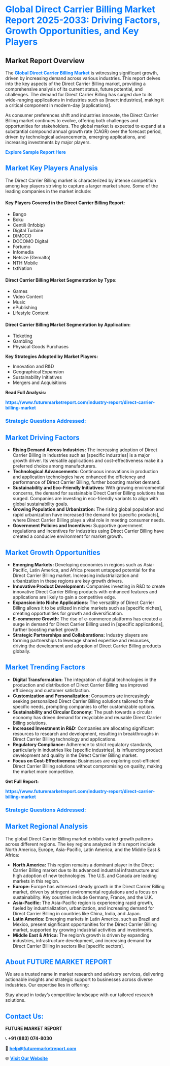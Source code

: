 <h1 style="color: #007BFF;">Global Direct Carrier Billing Market Report 2025-2033: Driving Factors, Growth Opportunities, and Key Players</h1>

<section id="overview">
<h2>Market Report Overview</h2>
<p>The <a href="https://www.futuremarketreport.com/industry-report/direct-carrier-billing-market" style="color: #007BFF; text-decoration: none;"><strong>Global Direct Carrier Billing Market</strong></a> is witnessing significant growth, driven by increasing demand across various industries. This report delves into the key aspects of the Direct Carrier Billing market, providing a comprehensive analysis of its current status, future potential, and challenges. The demand for Direct Carrier Billing has surged due to its wide-ranging applications in industries such as [insert industries], making it a critical component in modern-day [applications].</p>
<p>As consumer preferences shift and industries innovate, the Direct Carrier Billing market continues to evolve, offering both challenges and opportunities for stakeholders. The global market is expected to expand at a substantial compound annual growth rate (CAGR) over the forecast period, driven by technological advancements, emerging applications, and increasing investments by major players.</p>
</section>

<section id="overview">
<p><a href="https://www.futuremarketreport.com/request-sample/reportId=45865" style="color: #007BFF; text-decoration: none;"><strong>Explore Sample Report Here</strong></a></p>
</section>

<section id="key-players">
<h2 style="color: #007BFF;">Market Key Players Analysis</h2>
<p>The Direct Carrier Billing market is characterized by intense competition among key players striving to capture a larger market share. Some of the leading companies in the market include:</p>
<h4>Key Players Covered in the Direct Carrier Billing Report:</h4>
<ul><li>Bango</li><li>Boku</li><li>Centili (Infobip)</li><li>Digital Turbine</li><li>DIMOCO</li><li>DOCOMO Digital</li><li>Fortumo</li><li>Infomedia</li><li>Netsize (Gemalto)</li><li>NTH Mobile</li><li>txtNation</li></ul>
<h4>Direct Carrier Billing Market Segmentation by Type:</h4>
<ul><li>Games</li><li>Video Content</li><li>Music</li><li>ePublishing</li><li>Lifestyle Content</li></ul>

<h4>Direct Carrier Billing Market Segmentation by Application:</h4>
<ul><li>Ticketing</li><li>Gambling</li><li>Physical Goods Purchases</li></ul>
<p><strong>Key Strategies Adopted by Market Players:</strong></p>
<ul>
<li>Innovation and R&D</li>
<li>Geographical Expansion</li>
<li>Sustainability Initiatives</li>
<li>Mergers and Acquisitions</li>
</ul>
</section>

<section>
<p><strong>Read Full Analysis: </strong></p><a href="https://www.futuremarketreport.com/industry-report/direct-carrier-billing-market" style="color: #007BFF; text-decoration: none;"><strong>https://www.futuremarketreport.com/industry-report/direct-carrier-billing-market</strong></a>
<h3 style="color: #007BFF;">Strategic Questions Addressed:</h3>
</section>

<section id="driving-factors">
<h2 style="color: #007BFF;">Market Driving Factors</h2>
<ul>
<li><strong>Rising Demand Across Industries:</strong> The increasing adoption of Direct Carrier Billing in industries such as [specific industries] is a major growth driver. Its versatile applications and cost-effectiveness make it a preferred choice among manufacturers.</li>
<li><strong>Technological Advancements:</strong> Continuous innovations in production and application technologies have enhanced the efficiency and performance of Direct Carrier Billing, further boosting market demand.</li>
<li><strong>Sustainability and Eco-Friendly Initiatives:</strong> With growing environmental concerns, the demand for sustainable Direct Carrier Billing solutions has surged. Companies are investing in eco-friendly variants to align with global sustainability goals.</li>
<li><strong>Growing Population and Urbanization:</strong> The rising global population and rapid urbanization have increased the demand for [specific products], where Direct Carrier Billing plays a vital role in meeting consumer needs.</li>
<li><strong>Government Policies and Incentives:</strong> Supportive government regulations and incentives for industries using Direct Carrier Billing have created a conducive environment for market growth.</li>
</ul>
</section>

<section id="growth-opportunities">
<h2 style="color: #007BFF;">Market Growth Opportunities</h2>
<ul>
<li><strong>Emerging Markets:</strong> Developing economies in regions such as Asia-Pacific, Latin America, and Africa present untapped potential for the Direct Carrier Billing market. Increasing industrialization and urbanization in these regions are key growth drivers.</li>
<li><strong>Innovative Product Development:</strong> Companies investing in R&D to create innovative Direct Carrier Billing products with enhanced features and applications are likely to gain a competitive edge.</li>
<li><strong>Expansion into Niche Applications:</strong> The versatility of Direct Carrier Billing allows it to be utilized in niche markets such as [specific niches], creating opportunities for growth and diversification.</li>
<li><strong>E-commerce Growth:</strong> The rise of e-commerce platforms has created a surge in demand for Direct Carrier Billing used in [specific applications], further boosting market growth.</li>
<li><strong>Strategic Partnerships and Collaborations:</strong> Industry players are forming partnerships to leverage shared expertise and resources, driving the development and adoption of Direct Carrier Billing products globally.</li>
</ul>
</section>

<section id="trending-factors">
<h2 style="color: #007BFF;">Market Trending Factors</h2>
<ul>
<li><strong>Digital Transformation:</strong> The integration of digital technologies in the production and distribution of Direct Carrier Billing has improved efficiency and customer satisfaction.</li>
<li><strong>Customization and Personalization:</strong> Consumers are increasingly seeking personalized Direct Carrier Billing solutions tailored to their specific needs, prompting companies to offer customizable options.</li>
<li><strong>Sustainability and Circular Economy:</strong> The push towards a circular economy has driven demand for recyclable and reusable Direct Carrier Billing solutions.</li>
<li><strong>Increased Investment in R&D:</strong> Companies are allocating significant resources to research and development, resulting in breakthroughs in Direct Carrier Billing technology and applications.</li>
<li><strong>Regulatory Compliance:</strong> Adherence to strict regulatory standards, particularly in industries like [specific industries], is influencing product development and quality in the Direct Carrier Billing market.</li>
<li><strong>Focus on Cost-Effectiveness:</strong> Businesses are exploring cost-efficient Direct Carrier Billing solutions without compromising on quality, making the market more competitive.</li>
</ul>
</section>

<section>
<p><strong>Get Full Report: </strong></p><a href="https://www.futuremarketreport.com/industry-report/direct-carrier-billing-market" style="color: #007BFF; text-decoration: none;"><strong>https://www.futuremarketreport.com/industry-report/direct-carrier-billing-market</strong></a>
<h3 style="color: #007BFF;">Strategic Questions Addressed:</h3>
</section>


<section id="regional-analysis">
<h2 style="color: #007BFF;">Market Regional Analysis</h2>
<p>The global Direct Carrier Billing market exhibits varied growth patterns across different regions. The key regions analyzed in this report include North America, Europe, Asia-Pacific, Latin America, and the Middle East & Africa:</p>
<ul>
<li><strong>North America:</strong> This region remains a dominant player in the Direct Carrier Billing market due to its advanced industrial infrastructure and high adoption of new technologies. The U.S. and Canada are leading markets in this region.</li>
<li><strong>Europe:</strong> Europe has witnessed steady growth in the Direct Carrier Billing market, driven by stringent environmental regulations and a focus on sustainability. Key countries include Germany, France, and the U.K.</li>
<li><strong>Asia-Pacific:</strong> The Asia-Pacific region is experiencing rapid growth, fueled by industrialization, urbanization, and increasing demand for Direct Carrier Billing in countries like China, India, and Japan.</li>
<li><strong>Latin America:</strong> Emerging markets in Latin America, such as Brazil and Mexico, present significant opportunities for the Direct Carrier Billing market, supported by growing industrial activities and investments.</li>
<li><strong>Middle East & Africa:</strong> The region’s growth is driven by expanding industries, infrastructure development, and increasing demand for Direct Carrier Billing in sectors like [specific sectors].</li>
</ul>
</section>

<footer>
<h2 style="color: #007BFF;">About FUTURE MARKET REPORT</h2>
<p>We are a trusted name in market research and advisory services, delivering actionable insights and strategic support to businesses across diverse industries. Our expertise lies in offering:</p>

<p>Stay ahead in today’s competitive landscape with our tailored research solutions.</p>

<h2 style="color: #007BFF;">Contact Us:</h2>
<p><strong>FUTURE MARKET REPORT</strong></p>
<p>📞 <strong>+91 (883) 074-8030</strong></p>
<p>📧 <strong><a href="mailto:help@futuremarketreport.com" style="color: #007BFF;">help@futuremarketreport.com</a></strong></p>
<p>🌐 <strong><a href="https://www.futuremarketreport.com/" style="color: #007BFF;">Visit Our Website</a></strong></p>
</footer>